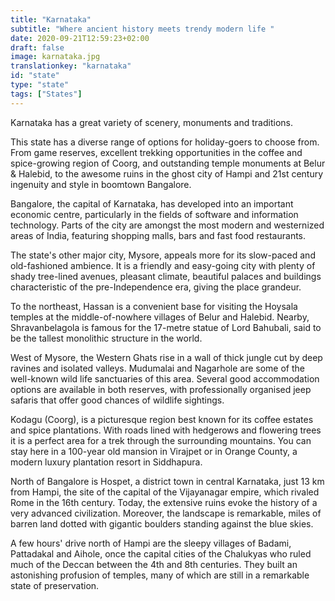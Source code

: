 ```yaml
---
title: "Karnataka"
subtitle: "Where ancient history meets trendy modern life "
date: 2020-09-21T12:59:23+02:00
draft: false
image: karnataka.jpg
translationkey: "karnataka"
id: "state"
type: "state"
tags: ["States"] 
---
```


Karnataka has a great variety of scenery, monuments and traditions.

This state has a diverse range of options for holiday-goers to choose from. From game reserves, excellent trekking opportunities in the coffee and spice-growing region of Coorg, and outstanding temple monuments at Belur & Halebid, to the awesome ruins in the ghost city of Hampi and 21st century ingenuity and style in boomtown Bangalore.

Bangalore, the capital of Karnataka, has developed into an important economic centre, particularly in the fields of software and information technology. Parts of the city are amongst the most modern and westernized areas of India, featuring shopping malls, bars and fast food restaurants.

The state's other major city, Mysore, appeals more for its slow-paced and old-fashioned ambience. It is a friendly and easy-going city with plenty of shady tree-lined avenues, pleasant climate, beautiful palaces and buildings characteristic of the pre-Independence era, giving the place grandeur.

To the northeast, Hassan is a convenient base for visiting the Hoysala temples at the middle-of-nowhere villages of Belur and Halebid. Nearby, Shravanbelagola is famous for the 17-metre statue of Lord Bahubali, said to be the tallest monolithic structure in the world.

West of Mysore, the Western Ghats rise in a wall of thick jungle cut by deep ravines and isolated valleys. Mudumalai and Nagarhole are some of the well-known wild life sanctuaries of this area. Several good accommodation options are available in both reserves, with professionally organised jeep safaris that offer good chances of wildlife sightings.

Kodagu (Coorg), is a picturesque region best known for its coffee estates and spice plantations. With roads lined with hedgerows and flowering trees it is a perfect area for a trek through the surrounding mountains. You can stay here in a 100-year old mansion in Virajpet or in Orange County, a modern luxury plantation resort in Siddhapura.

North of Bangalore is Hospet, a district town in central Karnataka, just 13 km from Hampi, the site of the capital of the Vijayanagar empire, which rivaled Rome in the 16th century. Today, the extensive ruins evoke the history of a very advanced civilization. Moreover, the landscape is remarkable, miles of barren land dotted with gigantic boulders standing against the blue skies.

A few hours' drive north of Hampi are the sleepy villages of Badami, Pattadakal and Aihole, once the capital cities of the Chalukyas who ruled much of the Deccan between the 4th and 8th centuries. They built an astonishing profusion of temples, many of which are still in a remarkable state of preservation.
